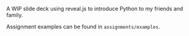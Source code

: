 A WIP slide deck using reveal.js to introduce Python to my friends and family.

Assignment examples can be found in `assignments/examples`.

